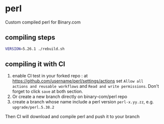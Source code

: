 # perl

Custom compiled perl for Binary.com

## compiling steps

```bash
VERSION=5.26.1 ./rebuild.sh
```

## compiling it with CI

1. enable CI test in your forked repo : 
   at https://github.com/username/perl/settings/actions set `Allow all actions and reusable workflows`
   and `Read and write permissions`. Don't forget to click `save` at both section.
2. Or create a new branch directly on binary-com/perl repo
3. create a branch whose name include a perl version `perl-x.yy.zz`, e.g. `upgrade/perl.5.38.2`

Then CI will download and compile perl and push it to your branch

